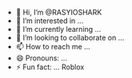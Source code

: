 - 👋 Hi, I’m @RASYIOSHARK
- 👀 I’m interested in ...
- 🌱 I’m currently learning ...
- 💞️ I’m looking to collaborate on ...
- 📫 How to reach me ...
- 😄 Pronouns: ...
- ⚡ Fun fact: ...
Roblox 
<!---
RASYIOSHARK/RASYIOSHARK is a ✨ special ✨ repository because its `README.md` (this file) appears on your GitHub profile.
You can click the Preview link to take a look at your changes.
--->
